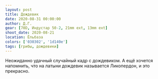 ```yaml
---
layout: post
title: Дождевик
date: 2020-08-31 00:00:00
author: Д.Г.
gear: [70D, Индустар 50-2, 21mm ext, 13mm ext]
shoot_date: 2020-08-21
location: Ёльбаза
colors: ['030302', '1d140e']
tags: [грибы, дождевики]
---
```

Неожиданно удачный случайный кадр с дождевиком. А ещё хочется напомнить, что на латыни дождевик называется Ликопердон, и это прекрасно.
